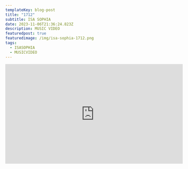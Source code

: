 ```yaml
---
templateKey: blog-post
title: "1712"
subtitle: ISA SOPHIA
date: 2023-11-06T21:36:24.823Z
description: MUSIC VIDEO
featuredpost: true
featuredimage: /img/isa-sophia-1712.png
tags:
  - ISASOPHIA
  - MUSICVIDEO
---
```

<iframe width="560" height="315" src="https://www.youtube.com/embed/c97fZAc281I?si=U28SeX-rFMJE7wGH" title="YouTube video player" frameborder="0" allow="accelerometer; autoplay; clipboard-write; encrypted-media; gyroscope; picture-in-picture; web-share" allowfullscreen></iframe>
